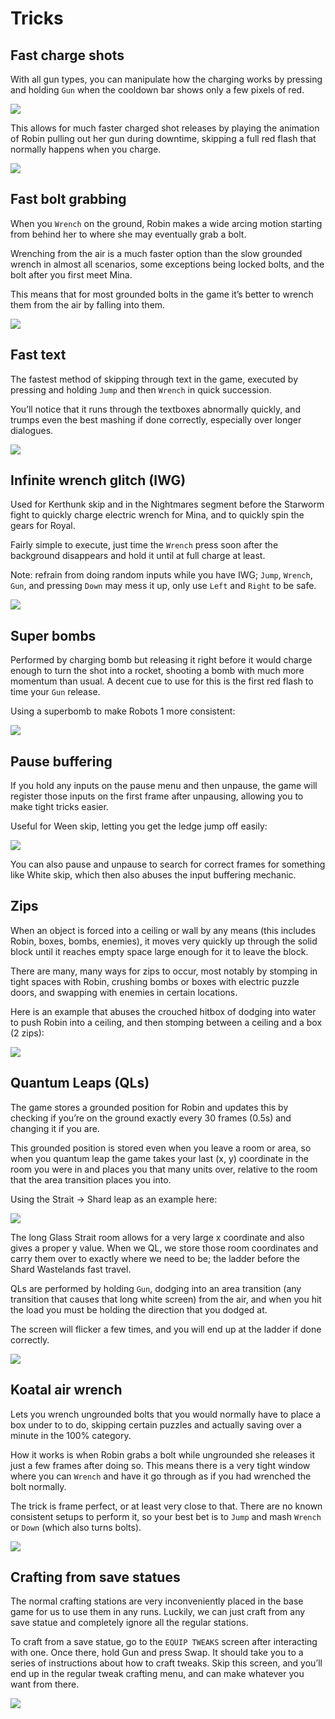 # Tricks 

## Fast charge shots
With all gun types, you can manipulate how the charging works by pressing and holding `Gun` when the cooldown bar shows only a few pixels of red.

![](https://lh6.googleusercontent.com/PD872S-TeBk2FIoWkoVY10Y8nm61S6gHXS6hHUzX63U9pzW1j_6gDSP0j9NlG_Yqsozda33m95hcKfoMxhZWJmOEoMIDlK3d64dex2wel9Aw_-oSGkLOBMXD61_F23YplXAjoBOF)

This allows for much faster charged shot releases by playing the animation of Robin pulling out her gun during downtime, skipping a full red flash that normally happens when you charge.

![](Media/fastchargedshots.gif)

## Fast bolt grabbing
When you `Wrench` on the ground, Robin makes a wide arcing motion starting from behind her to where she may eventually grab a bolt.

Wrenching from the air is a much faster option than the slow grounded wrench in almost all scenarios, some exceptions being locked bolts, and the bolt after you first meet Mina.

This means that for most grounded bolts in the game it’s better to wrench them from the air by falling into them.

![](Media/fastwrenchgrabs.gif)

## Fast text
The fastest method of skipping through text in the game, executed by pressing and holding `Jump` and then `Wrench` in quick succession.

You’ll notice that it runs through the textboxes abnormally quickly, and trumps even the best mashing if done correctly, especially over longer dialogues.

![](Media/fasttext.gif)

## Infinite wrench glitch (IWG)
Used for Kerthunk skip and in the Nightmares segment before the Starworm fight to quickly charge electric wrench for Mina, and to quickly spin the gears for Royal.

Fairly simple to execute, just time the `Wrench` press soon after the background disappears and hold it until at full charge at least.

Note: refrain from doing random inputs while you have IWG; `Jump`, `Wrench`, `Gun`, and pressing `Down` may mess it up, only use `Left` and `Right` to be safe.

![](Media/iwg.gif)

## Super bombs
Performed by charging bomb but releasing it right before it would charge enough to turn the shot into a rocket, shooting a bomb with much more momentum than usual. A decent cue to use for this is the first red flash to time your `Gun` release.                                           

Using a superbomb to make Robots 1 more consistent:

![](Media/superbomb.gif)                                 

## Pause buffering
If you hold any inputs on the pause menu and then unpause, the game will register those inputs on the first frame after unpausing, allowing you to make tight tricks easier.

Useful for Ween skip, letting you get the ledge jump off easily:

![](Media/pausebuffering.gif)

You can also pause and unpause to search for correct frames for something like White skip, which then also abuses the input buffering mechanic.

## Zips
When an object is forced into a ceiling or wall by any means (this includes Robin, boxes, bombs, enemies), it moves very quickly up through the solid block until it reaches empty space large enough for it to leave the block.

There are many, many ways for zips to occur, most notably by stomping in tight spaces with Robin, crushing bombs or boxes with electric puzzle doors, and swapping with enemies in certain locations.

Here is an example that abuses the crouched hitbox of dodging into water to push Robin into a ceiling, and then stomping between a ceiling and a box (2 zips):

![](Media/zips.gif)

## Quantum Leaps (QLs)
The game stores a grounded position for Robin and updates this by checking if you’re on the ground exactly every 30 frames (0.5s) and changing it if you are.

This grounded position is stored even when you leave a room or area, so when you quantum leap the game takes your last (x, y) coordinate in the room you were in and places you that many units over, relative to the room that the area transition places you into.

Using the Strait → Shard leap as an example here:

![](https://cdn.discordapp.com/attachments/766837268924465213/852539997033725952/unknown.png)

The long Glass Strait room allows for a very large x coordinate and also gives a proper y value. When we QL, we store those room coordinates and carry them over to exactly where we need to be; the ladder before the Shard Wastelands fast travel.

QLs are performed by holding `Gun`, dodging into an area transition (any transition that causes that long white screen) from the air, and when you hit the load you must be holding the direction that you dodged at.

The screen will flicker a few times, and you will end up at the ladder if done correctly.

![](Media/quantumleap.gif)

## Koatal air wrench
Lets you wrench ungrounded bolts that you would normally have to place a box under to to do, skipping certain puzzles and actually saving over a minute in the 100% category.

How it works is when Robin grabs a bolt while ungrounded she releases it just a few frames after doing so. This means there is a very tight window where you can `Wrench` and have it go through as if you had wrenched the bolt normally.

The trick is frame perfect, or at least very close to that. There are no known consistent setups to perform it, so your best bet is to `Jump` and mash `Wrench` or `Down` (which also turns bolts).

![](Media/airwrench.gif)

## Crafting from save statues
The normal crafting stations are very inconveniently placed in the base game for us to use them in any runs. Luckily, we can just craft from any save statue and completely ignore all the regular stations.

To craft from a save statue, go to the `EQUIP TWEAKS` screen after interacting with one. Once there, hold Gun and press Swap. It should take you to a series of instructions about how to craft tweaks. Skip this screen, and you’ll end up in the regular tweak crafting menu, and can make whatever you want from there.

![](Media/savecraft.gif)
